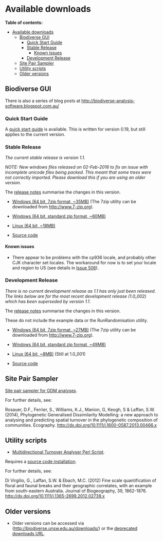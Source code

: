 # Available downloads #

**Table of contents:**
* [Available downloads](#available-downloads)
  * [Biodiverse GUI](#biodiverse-gui)
    * [Quick Start Guide](#quick-start-guide)
    * [Stable Release](#stable-release)
      * [Known issues](#known-issues)
    * [Development Release](#development-release)
  * [Site Pair Sampler](#site-pair-sampler)
  * [Utility scripts](#utility-scripts)
  * [Older versions](#older-versions)


## Biodiverse GUI ##


There is also a series of blog posts at http://biodiverse-analysis-software.blogspot.com.au/

### Quick Start Guide ###

A [quick start guide](http://biodiverse.unsw.edu.au/downloads/Biodiverse_Quick_Start_Guide_0.19.pdf) is available.  This is written for version 0.19, but still applies to the current version.


### Stable Release ###

_The current stable release is version 1.1._

*NOTE:  New windows files released on 02-Feb-2016 to fix an issue with incomplete unicode files being packed.  This meant that some trees were not correctly imported.  Please download this if you are using an older version.*

The [release notes](http://purl.org/biodiverse/wiki/ReleaseNotes#version-11) summarise the changes in this version.


* [Windows (64 bit, 7zip format, ~35MB)](http://biodiverse.unsw.edu.au/downloads/biodiverse_1.1_win_x64u.7z)  (The 7zip utility can be downloaded from http://www.7-zip.org).

* [Windows (64 bit, standard zip format, ~60MB)](http://biodiverse.unsw.edu.au/downloads/biodiverse_1.1_win_x64u.zip)

* [Linux (64 bit, ~18MB)](http://biodiverse.unsw.edu.au/downloads/biodiverse_1.1_linux64.tar.gz)

* [Source code](http://biodiverse.unsw.edu.au/downloads/biodiverse_1.1_source_code.zip)

#### Known issues ####

  * There appear to be problems with the cp936 locale, and probably other CJK character set locales.  The workaround for now is to set your locale and region to US (see details in [Issue 506](/shawnlaffan/biodiverse/issues/506)).

### Development Release ###

_There is no current development release as 1.1 has only just been released.  The links below are for the most recent development release (1.0_002) which has been superseded by version 1.1_.

The [release notes](http://purl.org/biodiverse/wiki/ReleaseNotes#version-11) summarise the changes in this version.

  These do not include the example data or the RunRandomisation utility.  

* [Windows (64 bit, 7zip format, ~27MB)](http://biodiverse.unsw.edu.au/downloads/biodiverse_1.0_002_win_x64.7z)  (The 7zip utility can be downloaded from http://www.7-zip.org).

* [Windows (64 bit, standard zip format, ~49MB)](http://biodiverse.unsw.edu.au/downloads/biodiverse_1.0_002_win_x64.zip)

* [Linux (64 bit, ~8MB)](http://biodiverse.unsw.edu.au/downloads/biodiverse_1.0_001_linux64.tar) (Still at 1.0_001)

* [Source code]()



## Site Pair Sampler ##

[Site pair sampler for GDM analyses](http://biodiverse.unsw.edu.au/downloads/site_pair_sample_64bit.7z).

For further details, see:

Rosauer, D.F., Ferrier, S., Williams, K.J., Manion, G, Keogh, S & Laffan, S.W. (2014), Phylogenetic Generalised Dissimilarity Modelling: a new approach to analysing and predicting spatial turnover in the phylogenetic composition of communities. Ecography.  http://dx.doi.org/10.1111/j.1600-0587.2013.00466.x


## Utility scripts ##

* [Multidirectional Turnover Analyser Perl Script](http://biodiverse.unsw.edu.au/downloads/multidirectional_turnover_analyser.pl).

Requires a [source code installation](Installation).

For further details, see:

Di Virgilio, G., Laffan, S.W. & Ebach, M.C. (2012) Fine scale quantification of floral and faunal breaks and their geographic correlates, with an example from south-eastern Australia. Journal of Biogeography, 39, 1862-1876.  http://dx.doi.org/10.1111/j.1365-2699.2012.02739.x

## Older versions ##

* Older versions can be accessed via (http://biodiverse.unsw.edu.au/downloads/) or the [deprecated downloads URL](http://biodiverse.unsw.edu.au/downloads/deprecated/).

